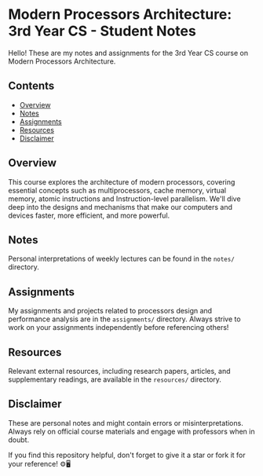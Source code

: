 # Modern Processors Architecture: 3rd Year CS - Student Notes

Hello! These are my notes and assignments for the 3rd Year CS course on Modern Processors Architecture.

## Contents

- [Overview](#overview)
- [Notes](#Notes)
- [Assignments](#Assignments)
- [Resources](#Resources)
- [Disclaimer](#Disclaimer)

## Overview

This course explores the architecture of modern processors, covering essential concepts such as multiprocessors, cache memory, virtual memory, atomic instructions and Instruction-level parallelism. We'll dive deep into the designs and mechanisms that make our computers and devices faster, more efficient, and more powerful.

## Notes

Personal interpretations of weekly lectures can be found in the `notes/` directory.

## Assignments

My assignments and projects related to processors design and performance analysis are in the `assignments/` directory. Always strive to work on your assignments independently before referencing others!

## Resources

Relevant external resources, including research papers, articles, and supplementary readings, are available in the `resources/` directory.

## Disclaimer

These are personal notes and might contain errors or misinterpretations. Always rely on official course materials and engage with professors when in doubt.

If you find this repository helpful, don't forget to give it a star or fork it for your reference! ⚙️🖥️

